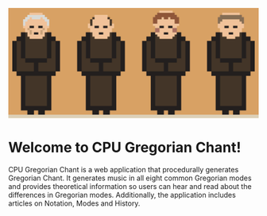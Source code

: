 ![](https://github.com/robbyae/cpu-gregorian-chant/blob/main/assets/img/monk-speak-gif.gif)

# Welcome to CPU Gregorian Chant!

CPU Gregorian Chant is a web application that procedurally generates Gregorian Chant. It generates music in all eight common Gregorian modes and provides theoretical information so users can hear and read about the differences in Gregorian modes. Additionally, the application includes articles on Notation, Modes and History.